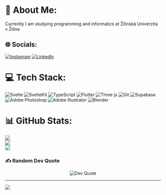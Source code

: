 # 💫 About Me:
Currently I am studying programming and informatics at Žilinská Univerzita v Žiline


## 🌐 Socials:
[![Instagram](https://img.shields.io/badge/Instagram-%23E4405F.svg?logo=Instagram&logoColor=white)](https://instagram.com/@vasek_donis) 
[![LinkedIn](https://img.shields.io/badge/LinkedIn-%230077B5.svg?logo=linkedin&logoColor=white)](https://www.linkedin.com/in/denis-vasek)

# 💻 Tech Stack:
![Svelte](https://img.shields.io/badge/svelte-%23f1413d.svg?style=flat&logo=svelte&logoColor=white) 
![SvelteKit](https://img.shields.io/badge/sveltekit-%23ff3e00.svg?style=flat&logo=svelte&logoColor=white) 
![TypeScript](https://img.shields.io/badge/typescript-%23007ACC.svg?style=flat&logo=typescript&logoColor=white) 
![Flutter](https://img.shields.io/badge/Flutter-%2302569B.svg?style=flat&logo=Flutter&logoColor=white) 
![Three js](https://img.shields.io/badge/threejs-black?style=flat&logo=three.js&logoColor=white) 
![Git](https://img.shields.io/badge/git-%23F05033.svg?style=flat&logo=git&logoColor=white)
![Supabase](https://img.shields.io/badge/Supabase-3ECF8E?style=flat&logo=supabase&logoColor=white) \
![Adobe Photoshop](https://img.shields.io/badge/adobe%20photoshop-%2331A8FF.svg?style=flat&logo=adobe%20photoshop&logoColor=white) 
![Adobe Illustrator](https://img.shields.io/badge/adobe%20illustrator-%23FF9A00.svg?style=flat&logo=adobe%20illustrator&logoColor=white) 
![Blender](https://img.shields.io/badge/blender-%23F5792A.svg?style=flat&logo=blender&logoColor=white) 

# 📊 GitHub Stats:
![](https://github-readme-stats.vercel.app/api?username=DonisPan&theme=transparent&hide_border=false&include_all_commits=true&count_private=true)<br/>
![](https://nirzak-streak-stats.vercel.app/?user=DonisPan&theme=transparent&hide_border=false)<br/>
![](https://github-readme-stats.vercel.app/api/top-langs/?username=DonisPan&theme=transparent&hide_border=false&include_all_commits=true&count_private=true&layout=compact)

### ✍️ Random Dev Quote
<div align="center">
  <img src="https://quotes-github-readme.vercel.app/api?type=vertical&theme=dark" alt="Dev Quote" />
</div>

---
[![](https://visitcount.itsvg.in/api?id=DonisPan&icon=0&color=0)](https://visitcount.itsvg.in)

<!-- Proudly created with GPRM ( https://gprm.itsvg.in ) -->
